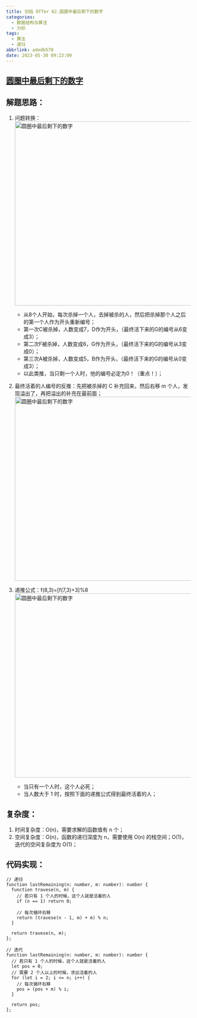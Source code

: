 ```yaml
---
title: 剑指 Offer 62.圆圈中最后剩下的数字
categories:
  - 数据结构与算法
  - 力扣
tags:
  - 算法
  - 递归
abbrlink: adedb570
date: 2023-05-30 09:23:09
---
```


## [圆圈中最后剩下的数字](https://leetcode.cn/problems/yuan-quan-zhong-zui-hou-sheng-xia-de-shu-zi-lcof/)

## 解题思路：
1. 问题转换：
    <img src="圆圈中最后剩下的数字1.jpg" width="500px" height="auto" class="lazy-load" title="圆圈中最后剩下的数字"/>

    - 从8个人开始，每次杀掉一个人，去掉被杀的人，然后把杀掉那个人之后的第一个人作为开头重新编号；
    - 第一次C被杀掉，人数变成7，D作为开头，（最终活下来的G的编号从6变成3）；
    - 第二次F被杀掉，人数变成6，G作为开头，（最终活下来的G的编号从3变成0）；
    - 第三次A被杀掉，人数变成5，B作为开头，（最终活下来的G的编号从0变成3）；
    - 以此类推，当只剩一个人时，他的编号必定为0！（重点！）；
2. 最终活着的人编号的反推：先把被杀掉的 C 补充回来，然后右移 m 个人，发现溢出了，再把溢出的补充在最前面；
    <img src="圆圈中最后剩下的数字2.jpg" width="500px" height="auto" class="lazy-load" title="圆圈中最后剩下的数字"/>

3. 递推公式：f(8,3)=[f(7,3)+3]%8
    <img src="圆圈中最后剩下的数字3.jpg" width="500px" height="auto" class="lazy-load" title="圆圈中最后剩下的数字"/>

    - 当只有一个人时，这个人必死；
    - 当人数大于 1 时，按照下面的递推公式得到最终活着的人；

## 复杂度：
1. 时间复杂度：O(n)，需要求解的函数值有 n 个；
2. 空间复杂度：O(n)，函数的递归深度为 n，需要使用  O(n) 的栈空间；O(1)，迭代的空间复杂度为 O(1)；

## 代码实现：
```TS
// 递归
function lastRemaining(n: number, m: number): number {
  function travese(n, m) {
    // 若只有 1 个人的时候，这个人就是活着的人
    if (n == 1) return 0;

    // 每次循环右移
    return (travese(n - 1, m) + m) % n;
  }

  return travese(n, m);
};
```
```TS
// 迭代
function lastRemaining(n: number, m: number): number {
  // 若只有 1 个人的时候，这个人就是活着的人
  let pos = 0;  
  // 需要 2 个人以上的时候，求出活着的人
  for (let i = 2; i <= n; i++) {
    // 每次循环右移
    pos = (pos + m) % i;
  }

  return pos;
};
```
